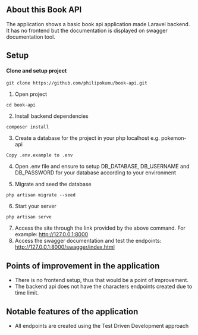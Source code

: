 ## About this Book API

The application shows a basic book api application made Laravel backend. It has no frontend but the documentation is displayed on swagger documentation tool.

## Setup

#### Clone and setup project

```
git clone https://github.com/philipokumu/book-api.git
```

1. Open project

```
cd book-api
```

2. Install backend dependencies

```
composer install
```

3. Create a database for the project in your php localhost e.g. pokemon-api

```
Copy .env.example to .env
```

4. Open .env file and ensure to setup DB_DATABASE, DB_USERNAME and DB_PASSWORD for your database according to your environment

5. Migrate and seed the database

```
php artisan migrate --seed
```

6. Start your server

```
php artisan serve
```

7. Access the site through the link provided by the above command. For example: http://127.0.0.1:8000
8. Access the swagger documentation and test the endpoints: http://127.0.0.1:8000/swagger/index.html

## Points of improvement in the application

-   There is no frontend setup, thus that would be a point of improvement.
-   The backend api does not have the characters endpoints created due to time limit.

## Notable features of the application

-   All endpoints are created using the Test Driven Development approach
